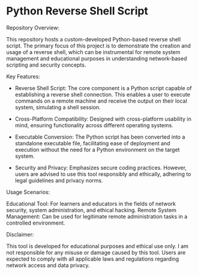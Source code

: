 # Python Reverse Shell Script
Repository Overview:

This repository hosts a custom-developed Python-based reverse shell script. The primary focus of this project is to demonstrate the creation and usage of a reverse shell, which can be instrumental for remote system management and educational purposes in understanding network-based scripting and security concepts.

Key Features:

- Reverse Shell Script: The core component is a Python script capable of establishing a reverse shell connection. This enables a user to execute commands on a 
  remote 
  machine and receive the output on their local system, simulating a shell session.

- Cross-Platform Compatibility: Designed with cross-platform usability in mind, ensuring functionality across different operating systems.

- Executable Conversion: The Python script has been converted into a standalone executable file, facilitating ease of deployment and execution without the need for 
  a Python environment on the target system.

- Security and Privacy: Emphasizes secure coding practices. However, users are advised to use this tool responsibly and ethically, adhering to legal guidelines and 
 privacy norms.

Usage Scenarios:

Educational Tool: For learners and educators in the fields of network security, system administration, and ethical hacking.
Remote System Management: Can be used for legitimate remote administration tasks in a controlled environment.

Disclaimer:

This tool is developed for educational purposes and ethical use only. I am not responsible for any misuse or damage caused by this tool. Users are expected to comply with all applicable laws and regulations regarding network access and data privacy.

